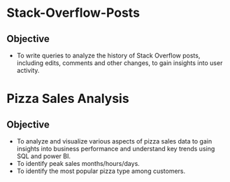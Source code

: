 # Stack-Overflow-Posts
## Objective
- To write queries to analyze the history of Stack Overflow posts, including edits, comments and other changes, to gain insights into user activity.

# Pizza Sales Analysis
## Objective
- To analyze and visualize various aspects of pizza sales data to gain insights into business performance and understand key trends using SQL and power BI.
- To identify peak sales months/hours/days.
- To identify the most popular pizza type among customers.

